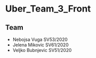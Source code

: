 # Uber_Team_3_Front

## Team 
- Nebojsa Vuga SV53/2020
- Jelena Mikovic SV61/2020
- Veljko Bubnjevic SV51/2020

